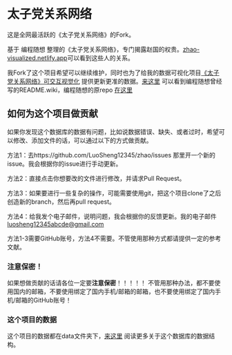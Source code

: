 # 太子党关系网络
这是全网最活跃的《太子党关系网络》的Fork。

基于 编程随想 整理的《太子党关系网络》，专门揭露赵国的权贵。[zhao-visualized.netlify.app](https://zhao-visualized.netlify.app)可以看到这些人的关系。

我Fork了这个项目希望可以继续维护，同时也为了给我的数据可视化项目[《太子党关系网络》可交互视觉化](https://github.com/LuoSheng12345/zhao-visualized) 提供更新更准的数据。[来这里](https://github.com/LuoSheng12345/zhao/blob/master/OLD_README.wiki) 可以看到编程随想曾经写的README.wiki，编程随想的原repo [在这里](https://github.com/programthink/zhao)

## 如何为这个项目做贡献
如果你发现这个数据库的数据有问题，比如说数据错误、缺失、或者过时，希望可以修改、添加文件的话，可以通过以下的方式做贡献。

方法1：去https://github.com/LuoSheng12345/zhao/issues 那里开一个新的issue。我会根据你的issue进行手动更新。

方法2：直接点击你想要改的文件进行修改，并请求Pull Request。

方法3：如果要进行一些复杂的操作，可能需要使用git，把这个项目clone了之后创造新的branch，然后再pull request。

方法4：给我发个电子邮件，说明问题，我会根据你的反馈更新。我的电子邮件[luosheng12345abcde@gmail.com](mailto:luosheng12345abcde@gmail.com)

方法1-3需要GitHub账号，方法4不需要。不管使用那种方式都请提供一定的参考文献。

### 注意保密！

如果想做贡献的话请各位一定要**注意保密**！！！！！ 不管用那种办法，都不要使用国内的邮箱，不要使用绑定了国内手机/邮箱的邮箱，也不要使用绑定了国内手机/邮箱的GitHub账号！

### 这个项目的数据
这个项目的数据都在data文件夹下，[来这里](https://github.com/LuoSheng12345/zhao/blob/master/data/README.md) 阅读更多关于这个数据库的数据结构。
